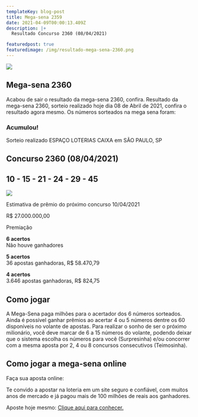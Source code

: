 ```yaml
---
templateKey: blog-post
title: Mega-sena 2359
date: 2021-04-09T00:00:13.409Z
description: |+
  Resultado Concurso 2360 (08/04/2021)

featuredpost: true
featuredimage: /img/resultado-mega-sena-2360.png
---
```

![](/img/resultado-mega-sena-2360.svg)

## Mega-sena 2360

Acabou de sair o resultado da mega-sena 2360, confira. Resultado da mega-sena 2360, sorteio realizado hoje dia 08 de Abril de 2021, confira o resultado agora mesmo. Os números sorteados na mega sena foram: 

### Acumulou!

Sorteio realizado ESPAÇO LOTERIAS CAIXA em SÃO PAULO, SP 

## Concurso 2360 (08/04/2021)

## 10 - 15 - 21 - 24 - 29 - 45 

![](/img/mega-sena-2360-resultado.png)

Estimativa de prêmio do próximo concurso 10/04/2021

R$ 27.000.000,00

Premiação

**6 acertos**\
Não houve ganhadores

**5 acertos**\
36 apostas ganhadoras, R$ 58.470,79

**4 acertos**\
3.646 apostas ganhadoras, R$ 824,75 

## **Como jogar**

A Mega-Sena paga milhões para o acertador dos 6 números sorteados. Ainda é possível ganhar prêmios ao acertar 4 ou 5 números dentre os 60 disponíveis no volante de apostas. Para realizar o sonho de ser o próximo milionário, você deve marcar de 6 a 15 números do volante, podendo deixar que o sistema escolha os números para você (Surpresinha) e/ou concorrer com a mesma aposta por 2, 4 ou 8 concursos consecutivos (Teimosinha).

## **Como jogar a mega-sena online**

Faça sua aposta online:

Te convido a apostar na loteria em um site seguro e confiável, com muitos anos de mercado e já pagou mais de 100 milhões de reais aos ganhadores.

Aposte hoje mesmo: [Clique aqui para conhecer.](http://bit.ly/aposte-online)